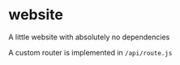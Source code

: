 # website

A little website with absolutely no dependencies

A custom router is implemented in `/api/route.js`
